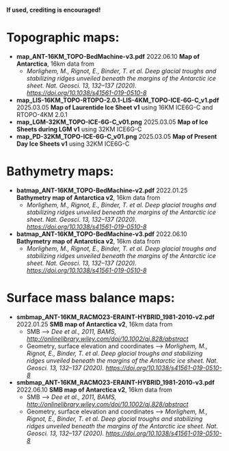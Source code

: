 **If used, crediting is encouraged!**

# Topographic maps:
* **map_ANT-16KM_TOPO-BedMachine-v3.pdf**                       2022.06.10  **Map of Antarctica**, 16km data from 
  * *Morlighem, M., Rignot, E., Binder, T. et al. Deep glacial troughs and stabilizing ridges unveiled beneath the margins of the Antarctic ice sheet. Nat. Geosci. 13, 132–137 (2020). https://doi.org/10.1038/s41561-019-0510-8*
* **map_LIS-16KM_TOPO-RTOPO-2.0.1-LIS-4KM_TOPO-ICE-6G-C_v1.pdf**    2025.03.05  **Map of Laurentide Ice Sheet v1** using 16KM ICE6G-C and RTOPO-4KM 2.0.1
* **map_LGM-32KM_TOPO-ICE-6G-C_v01.png**    2025.03.05  **Map of Ice Sheets during LGM v1** using 32KM ICE6G-C
* **map_PD-32KM_TOPO-ICE-6G-C_v01.png**     2025.03.05  **Map of Present Day Ice Sheets v1** using 32KM ICE6G-C

# Bathymetry maps:
* **batmap_ANT-16KM_TOPO-BedMachine-v2.pdf**                    2022.01.25  **Bathymetry map of Antarctica v2**, 16km data from 
  * *Morlighem, M., Rignot, E., Binder, T. et al. Deep glacial troughs and stabilizing ridges unveiled beneath the margins of the Antarctic ice sheet. Nat. Geosci. 13, 132–137 (2020). https://doi.org/10.1038/s41561-019-0510-8*
* **batmap_ANT-16KM_TOPO-BedMachine-v3.pdf**                    2022.06.10  **Bathymetry map of Antarctica v2**, 16km data from 
  * *Morlighem, M., Rignot, E., Binder, T. et al. Deep glacial troughs and stabilizing ridges unveiled beneath the margins of the Antarctic ice sheet. Nat. Geosci. 13, 132–137 (2020). https://doi.org/10.1038/s41561-019-0510-8*

# Surface mass balance maps:
* **smbmap_ANT-16KM_RACMO23-ERAINT-HYBRID_1981-2010-v2.pdf**    2022.01.25  **SMB map of Antarctica v2**, 16km data from 
  * SMB -->  *Dee et al., 2011, BAMS, http://onlinelibrary.wiley.com/doi/10.1002/qj.828/abstract*
  * Geometry, surface elevation and coordinates --> *Morlighem, M., Rignot, E., Binder, T. et al. Deep glacial troughs and stabilizing ridges unveiled beneath the margins of the Antarctic ice sheet. Nat. Geosci. 13, 132–137 (2020). https://doi.org/10.1038/s41561-019-0510-8*
* **smbmap_ANT-16KM_RACMO23-ERAINT-HYBRID_1981-2010-v3.pdf**    2022.06.10  **SMB map of Antarctica v2**, 16km data from 
  * SMB -->  *Dee et al., 2011, BAMS, http://onlinelibrary.wiley.com/doi/10.1002/qj.828/abstract*
  * Geometry, surface elevation and coordinates --> *Morlighem, M., Rignot, E., Binder, T. et al. Deep glacial troughs and stabilizing ridges unveiled beneath the margins of the Antarctic ice sheet. Nat. Geosci. 13, 132–137 (2020). https://doi.org/10.1038/s41561-019-0510-8*






